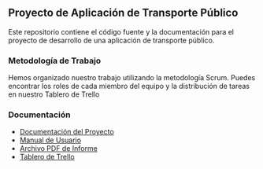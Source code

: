 ## Proyecto de Aplicación de Transporte Público

Este repositorio contiene el código fuente y la documentación para el proyecto de desarrollo de una aplicación de transporte público.

### Metodología de Trabajo

Hemos organizado nuestro trabajo utilizando la metodología Scrum. Puedes encontrar los roles de cada miembro del equipo y la distribución de tareas en nuestro Tablero de Trello

### Documentación

- [Documentación del Proyecto](enlace-a-la-documentacion)
- [Manual de Usuario](enlace-al-manual-de-usuario)
- [Archivo PDF de Informe ](https://github.com/CarlosVasquezz/Routes-Hello/blob/main/Catedra%20DPS.pdf)
- [Tablero de Trello](https://trello.com/invite/b/cd6BhE68/ATTI49586f4e9799274ed1f5d8a3f61d258459DB8E99/proyecto-catedra-dsp)
